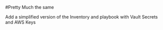 #Pretty Much the same

Add a simplified version of the Inventory and playbook with Vault Secrets and AWS Keys
